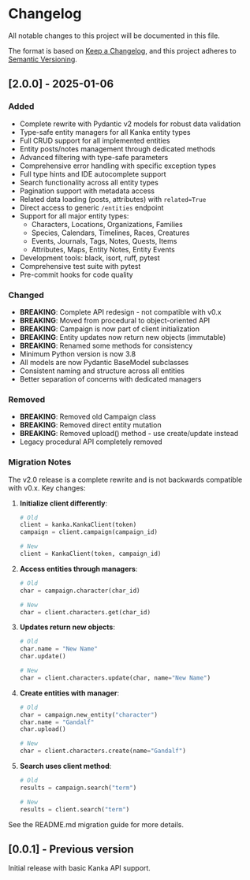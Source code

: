 # Changelog

All notable changes to this project will be documented in this file.

The format is based on [Keep a Changelog](https://keepachangelog.com/en/1.0.0/),
and this project adheres to [Semantic Versioning](https://semver.org/spec/v2.0.0.html).

## [2.0.0] - 2025-01-06

### Added

- Complete rewrite with Pydantic v2 models for robust data validation
- Type-safe entity managers for all Kanka entity types
- Full CRUD support for all implemented entities
- Entity posts/notes management through dedicated methods
- Advanced filtering with type-safe parameters
- Comprehensive error handling with specific exception types
- Full type hints and IDE autocomplete support
- Search functionality across all entity types
- Pagination support with metadata access
- Related data loading (posts, attributes) with `related=True`
- Direct access to generic `/entities` endpoint
- Support for all major entity types:
  - Characters, Locations, Organizations, Families
  - Species, Calendars, Timelines, Races, Creatures
  - Events, Journals, Tags, Notes, Quests, Items
  - Attributes, Maps, Entity Notes, Entity Events
- Development tools: black, isort, ruff, pytest
- Comprehensive test suite with pytest
- Pre-commit hooks for code quality

### Changed

- **BREAKING**: Complete API redesign - not compatible with v0.x
- **BREAKING**: Moved from procedural to object-oriented API
- **BREAKING**: Campaign is now part of client initialization
- **BREAKING**: Entity updates now return new objects (immutable)
- **BREAKING**: Renamed some methods for consistency
- Minimum Python version is now 3.8
- All models are now Pydantic BaseModel subclasses
- Consistent naming and structure across all entities
- Better separation of concerns with dedicated managers

### Removed

- **BREAKING**: Removed old Campaign class
- **BREAKING**: Removed direct entity mutation
- **BREAKING**: Removed upload() method - use create/update instead
- Legacy procedural API completely removed

### Migration Notes

The v2.0 release is a complete rewrite and is not backwards compatible with v0.x. Key changes:

1. **Initialize client differently**:
   ```python
   # Old
   client = kanka.KankaClient(token)
   campaign = client.campaign(campaign_id)
   
   # New
   client = KankaClient(token, campaign_id)
   ```

2. **Access entities through managers**:
   ```python
   # Old
   char = campaign.character(char_id)
   
   # New
   char = client.characters.get(char_id)
   ```

3. **Updates return new objects**:
   ```python
   # Old
   char.name = "New Name"
   char.update()
   
   # New
   char = client.characters.update(char, name="New Name")
   ```

4. **Create entities with manager**:
   ```python
   # Old
   char = campaign.new_entity("character")
   char.name = "Gandalf"
   char.upload()
   
   # New
   char = client.characters.create(name="Gandalf")
   ```

5. **Search uses client method**:
   ```python
   # Old
   results = campaign.search("term")
   
   # New
   results = client.search("term")
   ```

See the README.md migration guide for more details.

## [0.0.1] - Previous version

Initial release with basic Kanka API support.